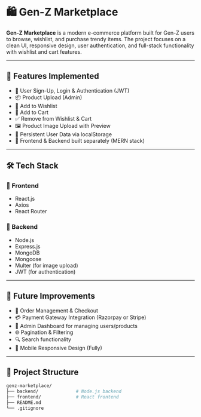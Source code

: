 # 🛍️ Gen-Z Marketplace

**Gen-Z Marketplace** is a modern e-commerce platform built for Gen-Z users to browse, wishlist, and purchase trendy items. The project focuses on a clean UI, responsive design, user authentication, and full-stack functionality with wishlist and cart features.

---

## 🚀 Features Implemented

- 🔐 User Sign-Up, Login & Authentication (JWT)
- 📦 Product Upload (Admin)
- 💖 Add to Wishlist
- 🛒 Add to Cart
- ✅ Remove from Wishlist & Cart
- 🖼️ Product Image Upload with Preview
- 👤 Persistent User Data via localStorage
- 📁 Frontend & Backend built separately (MERN stack)

---

## 🛠️ Tech Stack

### 🔹 Frontend
- React.js
- Axios
- React Router

### 🔹 Backend
- Node.js
- Express.js
- MongoDB
- Mongoose
- Multer (for image upload)
- JWT (for authentication)

---

## 🧠 Future Improvements

- 🧾 Order Management & Checkout
- 💳 Payment Gateway Integration (Razorpay or Stripe)
- 👑 Admin Dashboard for managing users/products
- 🌐 Pagination & Filtering
- 🔍 Search functionality
- 📱 Mobile Responsive Design (Fully)

---

## 📂 Project Structure

```bash
genz-marketplace/
├── backend/              # Node.js backend
├── frontend/             # React frontend
├── README.md
└── .gitignore
